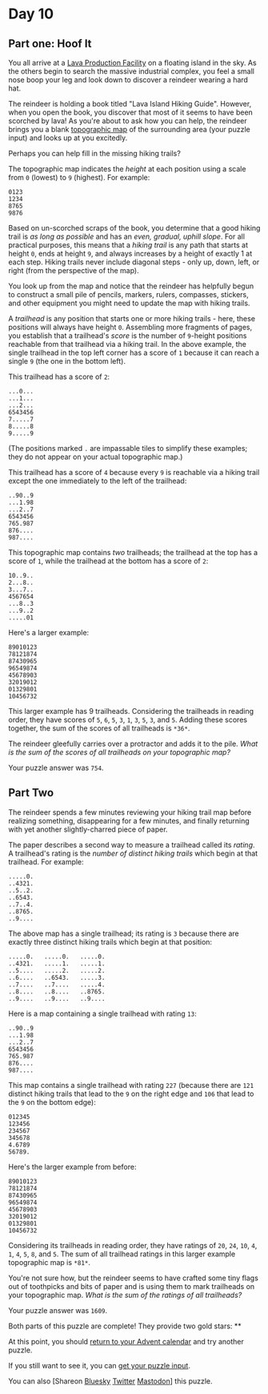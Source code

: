 # Day 10

## Part one: Hoof It

You all arrive at a [Lava Production Facility](/2023/day/15) on a floating
island in the sky. As the others begin to search the massive industrial
complex, you feel a small nose boop your leg and look down to discover a
reindeer wearing a hard hat.

The reindeer is holding a book titled "Lava Island Hiking Guide". However, when
you open the book, you discover that most of it seems to have been scorched by
lava! As you're about to ask how you can help, the reindeer brings you a blank
[topographic map](https://en.wikipedia.org/wiki/Topographic_map) of the
surrounding area (your puzzle input) and looks up at you excitedly.

Perhaps you can help fill in the missing hiking trails?

The topographic map indicates the *height* at each position using a scale from
`0` (lowest) to `9` (highest). For example:

```text
0123
1234
8765
9876

```

Based on un-scorched scraps of the book, you determine that a good hiking trail
is *as long as possible* and has an *even, gradual, uphill slope*. For all
practical purposes, this means that a *hiking trail* is any path that starts at
height `0`, ends at height `9`, and always increases by a height of exactly 1
at each step. Hiking trails never include diagonal steps - only up, down, left,
or right (from the perspective of the map).

You look up from the map and notice that the reindeer has helpfully begun to
construct a small pile of pencils, markers, rulers, compasses, stickers, and
other equipment you might need to update the map with hiking trails.

A *trailhead* is any position that starts one or more hiking trails - here,
these positions will always have height `0`. Assembling more fragments of
pages, you establish that a trailhead's *score* is the number of `9`-height
positions reachable from that trailhead via a hiking trail. In the above
example, the single trailhead in the top left corner has a score of `1` because
it can reach a single `9` (the one in the bottom left).

This trailhead has a score of `2`:

```text
...0...
...1...
...2...
6543456
7.....7
8.....8
9.....9

```

(The positions marked `.` are impassable tiles to simplify these examples; they
do not appear on your actual topographic map.)

This trailhead has a score of `4` because every `9` is reachable via a hiking
trail except the one immediately to the left of the trailhead:

```text
..90..9
...1.98
...2..7
6543456
765.987
876....
987....

```

This topographic map contains *two* trailheads; the trailhead at the top has a
score of `1`, while the trailhead at the bottom has a score of `2`:

```text
10..9..
2...8..
3...7..
4567654
...8..3
...9..2
.....01

```

Here's a larger example:

```text
89010123
78121874
87430965
96549874
45678903
32019012
01329801
10456732

```

This larger example has 9 trailheads. Considering the trailheads in reading
order, they have scores of `5`, `6`, `5`, `3`, `1`, `3`, `5`, `3`, and `5`.
Adding these scores together, the sum of the scores of all trailheads is
`*36*`.

The reindeer gleefully carries over a protractor and adds it to the pile. *What
is the sum of the scores of all trailheads on your topographic map?*

Your puzzle answer was `754`.

## Part Two

The reindeer spends a few minutes reviewing your hiking trail map before
realizing something, disappearing for a few minutes, and finally returning with
yet another slightly-charred piece of paper.

The paper describes a second way to measure a trailhead called its *rating*. A
trailhead's rating is the *number of distinct hiking trails* which begin at
that trailhead. For example:

```text
.....0.
..4321.
..5..2.
..6543.
..7..4.
..8765.
..9....

```

The above map has a single trailhead; its rating is `3` because there are
exactly three distinct hiking trails which begin at that position:

```text
.....0.   .....0.   .....0.
..4321.   .....1.   .....1.
..5....   .....2.   .....2.
..6....   ..6543.   .....3.
..7....   ..7....   .....4.
..8....   ..8....   ..8765.
..9....   ..9....   ..9....

```

Here is a map containing a single trailhead with rating `13`:

```text
..90..9
...1.98
...2..7
6543456
765.987
876....
987....

```

This map contains a single trailhead with rating `227` (because there are `121`
distinct hiking trails that lead to the `9` on the right edge and `106` that
lead to the `9` on the bottom edge):

```text
012345
123456
234567
345678
4.6789
56789.

```

Here's the larger example from before:

```text
89010123
78121874
87430965
96549874
45678903
32019012
01329801
10456732

```

Considering its trailheads in reading order, they have ratings of `20`, `24`,
`10`, `4`, `1`, `4`, `5`, `8`, and `5`. The sum of all trailhead ratings in
this larger example topographic map is `*81*`.

You're not sure how, but the reindeer seems to have crafted some tiny flags out
of toothpicks and bits of paper and is using them to mark trailheads on your
topographic map. *What is the sum of the ratings of all trailheads?*

Your puzzle answer was `1609`.

Both parts of this puzzle are complete! They provide two gold stars: \*\*

At this point, you should [return to your Advent calendar](/2024) and try
another puzzle.

If you still want to see it, you can [get your puzzle input](10/input).

You can also [Shareon
[Bluesky](https://bsky.app/intent/compose?text=I%27ve+completed+%22Hoof+It%22+%2D+Day+10+%2D+Advent+of+Code+2024+%23AdventOfCode+https%3A%2F%2Fadventofcode%2Ecom%2F2024%2Fday%2F10)
[Twitter](https://twitter.com/intent/tweet?text=I%27ve+completed+%22Hoof+It%22+%2D+Day+10+%2D+Advent+of+Code+2024&url=https%3A%2F%2Fadventofcode%2Ecom%2F2024%2Fday%2F10&related=ericwastl&hashtags=AdventOfCode)
[Mastodon](javascript:void(0);)] this puzzle.
